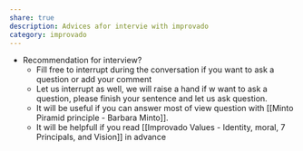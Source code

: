 ```yaml
---
share: true
description: Advices afor intervie with improvado
category: improvado 
---
```


- Recommendation for interview? 
	- Fill free to interrupt during the conversation if you want to ask a question or add your comment 
	- Let us interrupt as well, we will raise a hand if w want to ask a question, please finish your sentence and let us ask question. 
	- It will be useful if you can answer most of view question with [[Minto Piramid principle - Barbara Minto]].
	- It will be helpfull if you read [[Improvado Values - Identity, moral, 7 Principals, and Vision]] in advance 